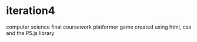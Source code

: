 # iteration4
computer science final coursework
platformer game created using html, css and the P5.js library
